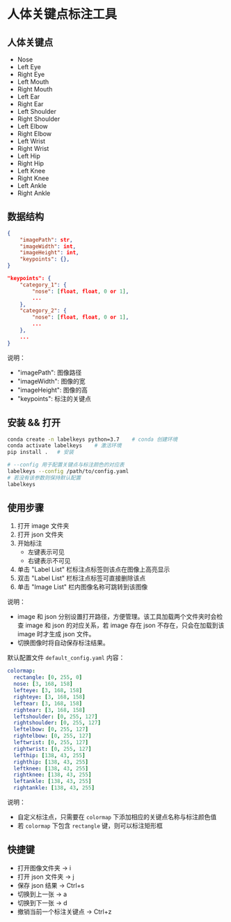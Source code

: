 # 人体关键点标注工具

## 人体关键点

- Nose
- Left Eye
- Right Eye
- Left Mouth
- Right Mouth
- Left Ear
- Right Ear
- Left Shoulder
- Right Shoulder
- Left Elbow
- Right Elbow
- Left Wrist
- Right Wrist
- Left Hip
- Right Hip
- Left Knee
- Right Knee
- Left Ankle
- Right Ankle


## 数据结构

```json
{
    "imagePath": str,
    "imageWidth": int,
    "imageHeight": int,
    "keypoints": {},
}

"keypoints": {
    "category_1": {
        "nose": [float, float, 0 or 1],
        ...
    },
    "category_2": {
        "nose": [float, float, 0 or 1],
        ...
    },
    ...
}
```

说明：
- "imagePath": 图像路径
- "imageWidth": 图像的宽
- "imageHeight": 图像的高
- "keypoints": 标注的关键点


## 安装 && 打开

```bash
conda create -n labelkeys python=3.7    # conda 创建环境
conda activate labelkeys    # 激活环境
pip install .   # 安装

# --config 用于配置关键点与标注颜色的对应表
labelkeys --config /path/to/config.yaml
# 若没有该参数则保持默认配置
labelkeys
```


## 使用步骤

1. 打开 image 文件夹
2. 打开 json 文件夹
3. 开始标注
    - 左键表示可见
    - 右键表示不可见
4. 单击 "Label List" 栏标注点标签则该点在图像上高亮显示
5. 双击 "Label List" 栏标注点标签可直接删除该点
6. 单击 "Image List" 栏内图像名称可跳转到该图像

说明：
- image 和 json 分别设置打开路径，方便管理。该工具加载两个文件夹时会检查 image 和 json 的对应关系，若 image 存在 json 不存在，只会在加载到该 image 时才生成 json 文件。
- 切换图像时将自动保存标注结果。

默认配置文件 `default_config.yaml` 内容：

```yaml
colormap:
  rectangle: [0, 255, 0]
  nose: [3, 168, 158]
  lefteye: [3, 168, 158]
  righteye: [3, 168, 158]
  leftear: [3, 168, 158]
  rightear: [3, 168, 158]
  leftshoulder: [0, 255, 127]
  rightshoulder: [0, 255, 127]
  leftelbow: [0, 255, 127]
  rightelbow: [0, 255, 127]
  leftwrist: [0, 255, 127]
  rightwrist: [0, 255, 127]
  lefthip: [138, 43, 255]
  righthip: [138, 43, 255]
  leftknee: [138, 43, 255]
  rightknee: [138, 43, 255]
  leftankle: [138, 43, 255]
  rightankle: [138, 43, 255]
```

说明：
- 自定义标注点，只需要在 `colormap` 下添加相应的关键点名称与标注颜色值
- 若 `colormap` 下包含 `rectangle` 键，则可以标注矩形框


## 快捷键

- 打开图像文件夹 -> i
- 打开 json 文件夹 -> j
- 保存 json 结果 -> Ctrl+s
- 切换到上一张 -> a
- 切换到下一张 -> d
- 撤销当前一个标注关键点 -> Ctrl+z
